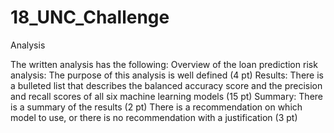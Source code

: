 # 18_UNC_Challenge

Analysis

The written analysis has the following:
Overview of the loan prediction risk analysis:
The purpose of this analysis is well defined (4 pt)
Results:
There is a bulleted list that describes the balanced accuracy score and the precision and recall scores of all six machine learning models (15 pt)
Summary:
There is a summary of the results (2 pt)
There is a recommendation on which model to use, or there is no recommendation with a justification (3 pt)